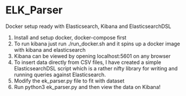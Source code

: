 # ELK_Parser
Docker setup ready with Elasticsearch, Kibana and ElasticsearchDSL

1. Install and setup docker, docker-compose first
2. To run kibana just run ./run_docker.sh and it spins up a docker image with kibana and elasticsearch
3. Kibana can be viewed by opening localhost:5601 on any browser
4. To insert data directly from CSV files, I have created a simple ElasticsearchDSL script which is a rather nifty library for writing and running queries against Elasticsearch. 
5. Modify the ek_parser.py file to fit with dataset
6. Run python3 ek_parser.py and then view the data on Kibana!
